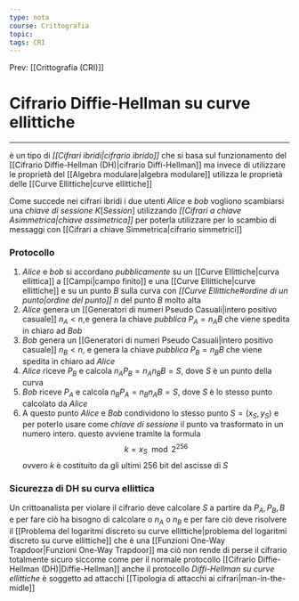 ```yaml
---
type: nota
course: Crittografia
topic: 
tags: CRI
---
```


Prev: [[Crittografia (CRI)]]

# Cifrario Diffie-Hellman su curve ellittiche
---
è un tipo di _[[Cifrari ibridi|cifrario ibrido]]_  che si basa sul funzionamento del [[Cifrario Diffie-Hellman (DH)|cifrario Diffi-Hellman]]  ma invece di utilizzare le proprietà del [[Algebra modulare|algebra modulare]] utilizza le proprietà delle [[Curve Ellittiche|curve ellittiche]]


Come succede nei cifrari ibridi i due utenti _Alice_ e _bob_ vogliono scambiarsi una _chiave di sessione_ $K[Session]$  utilizzando _[[Cifrari a chiave Asimmetrica|chiave assimetrica]]_ per  poterla utilizzare per lo scambio di messaggi con [[Cifrari a chiave Simmetrica|cifrario simmetrici]]

### Protocollo
1. _Alice_ e _bob_ si accordano _pubblicamente_ su un [[Curve Ellittiche|curva ellittica]] a [[Campi|campo finito]]  e una [[Curve Ellittiche|curve ellittiche]] e su un punto $B$ sulla curva con _[[Curve Ellittiche#ordine di un punto|ordine del punto]]_ $n$ del punto $B$ molto alta
2. _Alice_ genera un [[Generatori di numeri Pseudo Casuali|intero positivo casuale]] $n_{A} < n$,e genera la chiave _pubblica_ $P_{A}=n_{A}B$ che viene spedita in chiaro ad _Bob_
3. _Bob_ genera un [[Generatori di numeri Pseudo Casuali|intero positivo casuale]] $n_{B} < n$, e genera la chiave _pubblica_ $P_{B}=n_{B}B$ che viene spedita in chiaro ad _Alice_
4. _Alice_ riceve $P_{B}$ e calcola $n_{A}P_{B}=n_{A}n_{B}B=S$, dove $S$  è un punto della curva
5. _Bob_ riceve $P_{A}$ e calcola $n_{B}P_{A}=n_{B}n_{A}B=S$, dove $S$ è lo stesso punto calcolato da _Alice_
6. A questo punto _Alice_ e _Bob_ condividono lo stesso punto $S=(x_{S},y_{S})$ e per poterlo usare come _chiave di sessione_ il punto va trasformato in un numero intero. questo avviene tramite la formula$$k = x_{S}\mod  2^{256}$$ ovvero $k$ è costituito da gli ultimi 256 bit del ascisse di $S$
 
### Sicurezza di DH su curva ellittica
Un crittoanalista per violare il cifrario deve calcolare $S$ a partire da $P_{A},P_{B},B$ e per fare ciò ha bisogno di calcolare o $n_{A}$ o $n_{B}$ e per fare ciò deve risolvere il [[Problema del logaritmi discreto su curve ellittiche|problema del logaritmi discreto su curve ellittiche]] che è una [[Funzioni One-Way Trapdoor|Funzioni One-Way Trapdoor]] ma ciò non rende di perse il cifrario totalmente sicuro siccome come per il normale protocollo [[Cifrario Diffie-Hellman (DH)|Diffie-Hellman]] anche il protocollo _Diffi-Hellman su curve ellittiche_ è soggetto ad attacchi [[Tipologia di attacchi ai cifrari|man-in-the-midle]]
